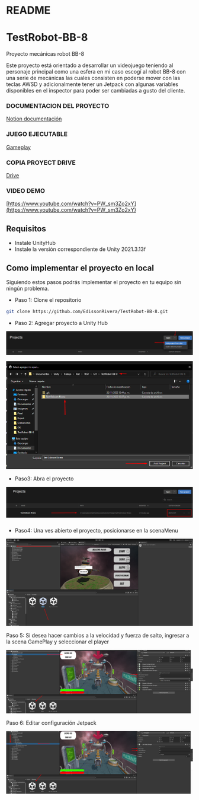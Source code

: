 # README

# TestRobot-BB-8

Proyecto mecánicas robot BB-8

Este proyecto está orientado a desarrollar un videojuego teniendo al personaje principal como una esfera en mi caso escogí al robot BB-8 con una serie de mecánicas las cuales consisten en poderse mover con las teclas AWSD y adicionalmente tener un Jetpack con algunas variables disponibles en el inspector para poder ser cambiadas a gusto del cliente.

### DOCUMENTACION DEL PROYECTO

[Notion documentación](https://www.notion.so/Test-ROBOT-BB-8-e598261f3d7f4daab1cd5818dcc2d9da) 

### JUEGO EJECUTABLE

[Gameplay](https://drive.google.com/drive/folders/161yeBvA9Xxi1wgf4x38SEP5u5RlN2ipJ?usp=sharing)

### COPIA PROYECT DRIVE

[Drive](https://drive.google.com/drive/folders/1JEQ5Nn4ABizuzjvxCS44PGJR-kSkCl4B?usp=sharing)

### VIDEO DEMO

[https://www.youtube.com/watch?v=PW_sm3Zo2xY](https://www.youtube.com/watch?v=PW_sm3Zo2xY)

## Requisitos

- Instale UnityHub
- Instale la versión correspondiente de Unity  2021.3.13f

## Como implementar el proyecto en local

Siguiendo estos pasos podrás implementar el proyecto en tu equipo sin ningún problema.

 

- Paso 1: Clone el repositorio

```bash
git clone https://github.com/EdissonRivera/TestRobot-BB-8.git
```

- Paso 2:  Agregar proyecto a Unity Hub

![Untitled](README/Untitled.png)

![Untitled](README/Untitled%201.png)

- Paso3: Abra el proyecto

![Untitled](README/Untitled%202.png)

### 

- Paso4: Una ves abierto el proyecto, posicionarse en la scenaMenu

![Untitled](README/Untitled%203.png)

 

Paso 5: Si desea hacer cambios a la velocidad y fuerza de salto, ingresar a la scena GamePlay y seleccionar el player

![Untitled](README/Untitled%204.png)

Paso 6: Editar configuración Jetpack

![Untitled](README/Untitled%205.png)